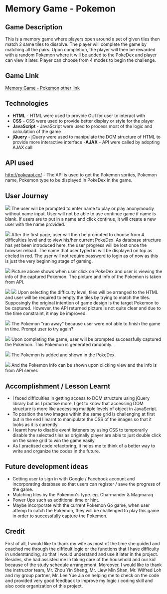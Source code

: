 # Memory Game - Pokemon

## Game Description

This is a memory game where players open around a set of given tiles then match 2 same tiles to dissolve. The player will complete the game by matching all the pairs. Upon completion, the player will then be rewarded with a random Pokemon where it will be added to the PokeDex and player can view it later. Player can choose from 4 modes to begin the challenge.

## Game Link

[Memory Game - Pokemon](https://github.com/siewkhee1990/siewkhee1990.github.io)
[other link](https://lo1ld.csb.app/)

## Technologies

- **HTML** - HTML were used to provide GUI for user to interact with
- **CSS** - CSS were used to provide better display or style for the player
- **JavaScript** - JavaScript were used to process most of the logic and calculation of the game
- **jQuery** - jQuery were used to manipulate the DOM structure of HTML to provide more interactive interface
-**AJAX** - API were called by adopting AJAX call

## API used

http://pokeapi.co/ - The API is used to get the Pokemon sprites, Pokemon name, Pokemon type to be displayed in PokeDex in the game.

## User Journey
![](https://drive.google.com/file/d/1cEKb0j0dSO4jBMlHEF7twiT_5WJW6QZ7/view)
The user will be prompted to enter name to play or play anonymously without name input. User will not be able to use continue game if name is blank. If users are to put in a name and click continue, it will create a new user with the name provided.

![](https://drive.google.com/open?id=1xAyDIeY8uDw8Nm6oFWMoy3k1lZC3woql)
After the first page, user will then be prompted to choose from 4 difficulties level and to view his/her current PokeDex. As database structure has yet been introduced here, the user progress will be lost once the browser reload. The name that user typed in will be displayed on top as circled in red. The user will not require password to login as of now as this is just the very beginning stage of gaming.

![](https://drive.google.com/open?id=17CYJtwt6WvShMmCZvfrXHSwUANnnt52s)
Picture above shows when user click on PokeDex and user is viewing the info of the captured Pokemon. The picture and info of the Pokemon is taken from API.

![](https://drive.google.com/open?id=1ZCMCE2VnAggN2G74nVxa8WhEJUNi1fpO)
![](https://drive.google.com/open?id=1NGSWT2cbyK1tDvz2b9XP-HuGDWJPHgu3)
Upon selecting the difficulty level, tiles will be arranged to the HTML and user will be required to empty the tiles by trying to match the tiles. Supposingly the original intention of game design is the target Pokemon to be captured. However, the API returned picture is not quite clear and due to the time constraint, it may be improved.

![](https://drive.google.com/open?id=1EYwLnJENthDBWYkKhXysDXmyTX-hTp39)
The Pokemon "ran away" because user were not able to finish the game in time. Prompt user to try again?

![](https://drive.google.com/open?id=1dxkZeLCHfmhKM5_Lsx9eINTePZis38Z6)
Upon completing the game, user will be prompted successfully captured the Pokemon. This Pokemon is generated randomly.

![](https://drive.google.com/open?id=11ZC6lxh1bdqBQlpCumpsO1PKncZELwYY)
The Pokemon is added and shown in the PokeDex.

![](https://drive.google.com/open?id=1qH8Z-Na-sZEjMswKLqSHOVm1WdLIt7nv)
And the Pokemon info can be shown upon clicking view and the info is from API server.

## Accomplishment / Lesson Learnt

- I faced difficulties in getting access to DOM structure using jQuery library but as I practise more, I get to know that accessing DOM structure is more like accessing multiple levels of object in JavaScript.
- To position the two images within the same grid is challenging at first but in the end I learnt to manipulate the CSS of the images so that it looks as it is currently.
- I learnt how to disable event listeners by using CSS to temporarily disable the selected tiles as originally player are able to just double click on the same grid to win the game easily.
- As I practised code refactoring, it helps me to think of a better way to write and organize the codes in the future.

## Future development ideas

- Getting user to sign in with Google / Facebook account and incorporating database so that users can register / save the progress of the game.
- Matching tiles by the Pokemon's type. eg. Charmander & Magmaraq  
- Power Ups such as additional time or hint.
- Maybe incorporate with the current Pokemon Go game, when user attemp to catch the Pokemon, they will be challenged to play this game in order to successfully capture the Pokemon.

## Credit

First of all, I would like to thank my wife as most of the time she guided and coached me through the difficult logic or the functions that I have difficulty in understanding, so that i would understand and use it later in the project. Besides, she had assisted me in taking care of the household and our kid because of the study schedule arrangement. Moreover, I would like to thank the instructor team, Mr. Zhou Yin Sheng, Mr. Liew Min Shan, Mr. Wilfred Loh and my group partner, Mr. Lee Yue Jia on helping me to check on the code and provided very good feedback to improve my logic / coding skill and also code organization of this project. 
